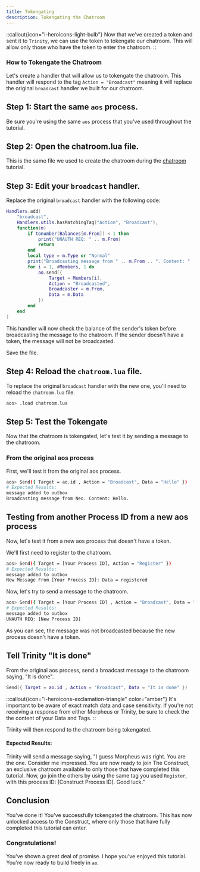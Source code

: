 ```yaml
---
title: Tokengating
description: Tokengating the Chatroom
---
```


::callout{icon="i-heroicons-light-bulb"}
Now that we've created a token and sent it to `Trinity`, we can use the token to tokengate our chatroom. This will allow only those who have the token to enter the chatroom.
::

### How to Tokengate the Chatroom

Let's create a handler that will allow us to tokengate the chatroom. This handler will respond to the tag `Action = "Broadcast"` meaning it will replace the original `broadcast` handler we built for our chatroom.

## Step 1: Start the same `aos` process.

Be sure you're using the same `aos` process that you've used throughout the tutorial.

## Step 2: Open the chatroom.lua file.

This is the same file we used to create the chatroom during the [chatroom](chatroom) tutorial.

## Step 3: Edit your `broadcast` handler.

Replace the original `broadcast` handler with the following code:

```lua
Handlers.add(
    "broadcast",
    Handlers.utils.hasMatchingTag("Action", "Broadcast"),
    function(m)
        if tonumber(Balances[m.From]) < 1 then
            print("UNAUTH REQ: " .. m.From)
            return
        end
        local type = m.Type or "Normal"
        print("Broadcasting message from " .. m.From .. ". Content: " .. m.Data)
        for i = 1, #Members, 1 do
            ao.send({
                Target = Members[i],
                Action = "Broadcasted",
                Broadcaster = m.From,
                Data = m.Data
            })
        end
    end
)
```

This handler will now check the balance of the sender's token before broadcasting the message to the chatroom. If the sender doesn't have a token, the message will not be broadcasted.

Save the file.

## Step 4: Reload the `chatroom.lua` file.

To replace the original `broadcast` handler with the new one, you'll need to reload the `chatroom.lua` file.

```sh
aos> .load chatroom.lua
```

## Step 5: Test the Tokengate

Now that the chatroom is tokengated, let's test it by sending a message to the chatroom.

### From the original aos process

First, we'll test it from the original aos process.

```sh
aos> Send({ Target = ao.id , Action = "Broadcast", Data = "Hello" })
# Expected Results:
message added to outbox
Broadcasting message from Neo. Content: Hello.
```

## Testing from another Process ID from a new aos process

Now, let's test it from a new aos process that doesn't have a token.

We'll first need to register to the chatroom.

```sh
aos> Send({ Target = [Your Process ID], Action = "Register" })
# Expected Results:
message added to outbox
New Message From [Your Process ID]: Data = registered
```

Now, let's try to send a message to the chatroom.

```sh
aos> Send({ Target = [Your Process ID] , Action = "Broadcast", Data = "Hello?" })
# Expected Results:
message added to outbox
UNAUTH REQ: [New Process ID]
```

As you can see, the message was not broadcasted because the new process doesn't have a token.

## Tell Trinity "It is done"

From the original aos process, send a broadcast message to the chatroom saying, "It is done".

```lua
Send({ Target = ao.id , Action = "Broadcast", Data = "It is done" })
```

::callout{icon="i-heroicons-exclamation-triangle" color="amber"}
It's important to be aware of exact match data and case sensitivity. If you're not receiving a response from either Morpheus or Trinity, be sure to check the the content of your Data and Tags.
::

Trinity will then respond to the chatroom being tokengated.

#### Expected Results:

Trinity will send a message saying, "I guess Morpheus was right. You are the one. Consider me impressed. You are now ready to join The Construct, an exclusive chatroom available to only those that have completed this tutorial. Now, go join the others by using the same tag you used `Register`, with this process ID: [Construct Process ID]. Good luck."

## Conclusion

You've done it! You've successfully tokengated the chatroom. This has now unlocked access to the Construct, where only those that have fully completed this tutorial can enter.

### Congratulations!

You've shown a great deal of promise. I hope you've enjoyed this tutorial. You're now ready to build freely in `ao`.
